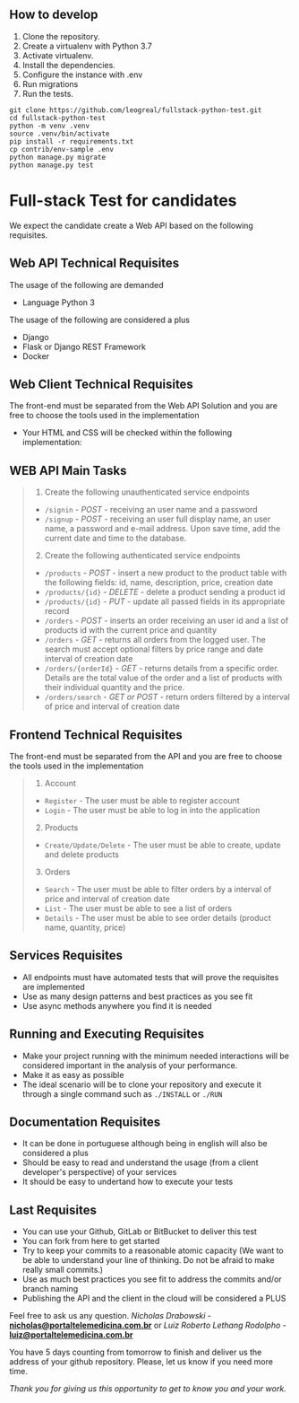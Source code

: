 ## How to develop

1. Clone the repository.
2. Create a virtualenv with Python 3.7
3. Activate virtualenv.
4. Install the dependencies.
5. Configure the instance with .env
6. Run migrations
7. Run the tests.

```console
git clone https://github.com/leogreal/fullstack-python-test.git
cd fullstack-python-test
python -m venv .venv
source .venv/bin/activate
pip install -r requirements.txt
cp contrib/env-sample .env
python manage.py migrate
python manage.py test
```

# Full-stack Test for candidates

We expect the candidate create a Web API based on the following requisites.

## Web API Technical Requisites

The usage of the following are demanded

- Language Python 3

The usage of the following are considered a plus

- Django
- Flask or Django REST Framework
- Docker

## Web Client Technical Requisites

The front-end must be separated from the Web API Solution and you are free to choose the tools used in the implementation

- Your HTML and CSS will be checked within the following implementation:

## WEB API Main Tasks

> 1. Create the following unauthenticated service endpoints
>
> - `/signin` - _POST_ - receiving an user name and a password
> - `/signup` - _POST_ - receiving an user full display name, an user name, a password and e-mail address. Upon save time, add the current date and time to the database.
>
> 2. Create the following authenticated service endpoints
>
> - `/products` - _POST_ - insert a new product to the product table with the following fields: id, name, description, price, creation date
> - `/products/{id}` - _DELETE_ - delete a product sending a product id
> - `/products/{id}` - _PUT_ - update all passed fields in its appropriate record
> - `/orders` - _POST_ - inserts an order receiving an user id and a list of products id with the current price and quantity
> - `/orders` - _GET_ - returns all orders from the logged user. The search must accept optional filters by price range and date interval of creation date
> - `/orders/{orderId}` - _GET_ - returns details from a specific order. Details are the total value of the order and a list of products with their individual quantity and the price.
> - `/orders/search` - _GET or POST_ - return orders filtered by a interval of price and interval of creation date

## Frontend Technical Requisites

The front-end must be separated from the API and you are free to choose the tools used in the implementation

> 1. Account
>
> - `Register` - The user must be able to register account
> - `Login` - The user must be able to log in into the application
>
> 2. Products
>
> - `Create/Update/Delete` - The user must be able to create, update and delete products
>
> 3. Orders
>
> - `Search` - The user must be able to filter orders by a interval of price and interval of creation date
> - `List` - The user must be able to see a list of orders
> - `Details` - The user must be able to see order details (product name, quantity, price)

## Services Requisites

- All endpoints must have automated tests that will prove the requisites are implemented
- Use as many design patterns and best practices as you see fit
- Use async methods anywhere you find it is needed

## Running and Executing Requisites

- Make your project running with the minimum needed interactions will be considered important in the analysis of your performance.
- Make it as easy as possible
- The ideal scenario will be to clone your repository and execute it through a single command such as `./INSTALL` or `./RUN`

## Documentation Requisites

- It can be done in portuguese although being in english will also be considered a plus
- Should be easy to read and understand the usage (from a client developer's perspective) of your services
- It should be easy to undertand how to execute your tests

## Last Requisites

- You can use your Github, GitLab or BitBucket to deliver this test
- You can fork from here to get started
- Try to keep your commits to a reasonable atomic capacity (We want to be able to understand your line of thinking. Do not be afraid to make really small commits.)
- Use as much best practices you see fit to address the commits and/or branch naming
- Publishing the API and the client in the cloud will be considered a PLUS

Feel free to ask us any question.
_Nicholas Drabowski_ - **nicholas@portaltelemedicina.com.br** or _Luiz Roberto Lethang Rodolpho_ - **luiz@portaltelemedicina.com.br**

You have 5 days counting from tomorrow to finish and deliver us the address of your github repository. Please, let us know if you need more time.

_Thank you for giving us this opportunity to get to know you and your work._

```

```
